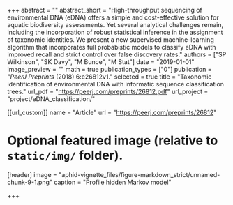 +++
abstract = ""
abstract_short = "High-throughput sequencing of environmental DNA (eDNA) offers a simple and cost-effective solution for aquatic biodiversity assessments. Yet several analytical challenges remain, including the incorporation of robust statistical inference in the assignment of taxonomic identities. We present a new supervised machine-learning algorithm that incorporates full probabistic models to classify eDNA with improved recall and strict control over false discovery rates."
authors = ["SP Wilkinson", "SK Davy", "M Bunce", "M Stat"]
date = "2019-01-01"
image_preview = ""
math = true
publication_types = ["0"]
publication = "*PeerJ Preprints* (2018) 6:e26812v1."
selected = true
title = "Taxonomic identification of environmental DNA with informatic sequence classification trees."
url_pdf = "https://peerj.com/preprints/26812.pdf"
url_project = "project/eDNA_classification/"


[[url_custom]]
name = "Article"
url = "https://peerj.com/preprints/26812"

# Optional featured image (relative to `static/img/` folder).
[header]
image = "aphid-vignette_files/figure-markdown_strict/unnamed-chunk-9-1.png"
caption = "Profile hidden Markov model"

+++

